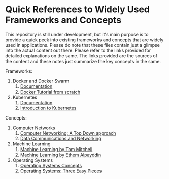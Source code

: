 # Quick References to Widely Used Frameworks and Concepts

This repository is still under development, but it's main purpose is to provide a quick peek into existing frameworks and concepts that are widely used in applications. Please do note that these files contain just a glimpse into the actual content out there. Please refer to the links provided for detailed explanations on the same. The links provided are the sources of the content and these notes just summarize the key concepts in the same.

Frameworks: 
1. Docker and Docker Swarm
   1. <a href = "https://www.docker.com/resources">Documentation</a>
   2. <a href = "https://docker-curriculum.com/">Docker Tutorial from scratch</a>
2. Kubernetes
   1. <a href = "https://kubernetes.io/docs/home/">Documentation</a>
   2. <a href = "https://www.youtube.com/watch?v=_vHTaIJm9uY&list=PLF3s2WICJlqOiymMaTLjwwHz-MSVbtJPQ">Introduction to Kubernetes</a>


Concepts:
1. Computer Networks
   1. <a href = "https://www.pearson.com/us/higher-education/program/Kurose-Computer-Networking-A-Top-Down-Approach-7th-Edition/PGM1101673.html">Computer Networking: A Top Down approach</a>
   2. <a href = "https://www.mhhe.com/engcs/compsci/forouzan/">Data Communications and
    Networking</a>
2. Machine Learning
   1. <a href = "http://www.cs.cmu.edu/afs/cs.cmu.edu/user/mitchell/ftp/mlbook.html">Machine Learning by Tom Mitchell</a>
   2. <a href = "https://www.amazon.in/Introduction-Machine-Learning-ETHEM-ALPAYDIN/dp/8120350782/ref=asc_df_8120350782/?tag=googleshopdes-21&linkCode=df0&hvadid=397006988788&hvpos=1o1&hvnetw=g&hvrand=6408836125029506817&hvpone=&hvptwo=&hvqmt=&hvdev=c&hvdvcmdl=&hvlocint=&hvlocphy=1007768&hvtargid=pla-406644460975&psc=1">Machine Learning by Ethem Alpayddin</a>
3. Operating Systems
   1. <a href = "https://www.amazon.in/Operating-System-Concepts-Silberschatz/dp/8126554274">Operating Systems Concepts</a>
   2. <a href = "http://pages.cs.wisc.edu/~remzi/OSTEP/">Operating Systems: Three Easy Pieces</a>
